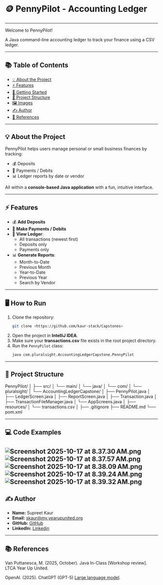 # 🪙 PennyPilot - Accounting Ledger

---

Welcome to PennyPilot! 

A Java command-line accounting ledger to track your finance using a CSV ledger.

---
## 📚 Table of Contents

- [💡 About the Project](#-about-the-project)
- [⚡ Features](#-features)
- [🚀 Getting Started](#-getting-started)
- [📂 Project Structure](#-project-structure)
- [🖼️ Images](#-images)
- [✍️ Author](#-author)
- [🔗 References](#-references)

--- 

## 💡 About the Project

PennyPilot helps users manage personal or small business finances by tracking:

- 💰 Deposits
- 🏦 Payments / Debits
- 📊 Ledger reports by date or vendor

All within a **console-based Java application** with a fun, intuitive interface.

---

## ⚡ Features

- 💰 **Add Deposits**
- 🏦 **Make Payments / Debits**
- 📒 **View Ledger**:
    - All transactions (newest first)
    - Deposits only
    - Payments only
- 📊 **Generate Reports**:
    - Month-to-Date
    - Previous Month
    - Year-to-Date
    - Previous Year
    - Search by Vendor

---

## 🖥️ How to Run

1. Clone the repository:
    ```bash
    git clone <https://github.com/kaur-stack/Capstones>
    ```
2. Open the project in **IntelliJ IDEA**.
3. Make sure your **transactions.csv** file exists in the root project directory.
4. Run the `PennyPilot` class:
    ```bash
    java com.pluralsight.AccountingLedgerCapstone.PennyPilot
    ```

---

## 📂 Project Structure
PennyPilot/
│
├── src/
│   └── main/
│       └── java/
│           └── com/
│               └── pluralsight/
│                   └── AccountingLedgerCapstone/
│                       ├── PennyPilot.java
│                       ├── LedgerScreen.java
│                       ├── ReportScreen.java
│                       ├── Transaction.java
│                       ├── TransactionFileManager.java
│                       └── AppScreens.java
│
├── resources/
│   └── transactions.csv
│
├── .gitignore
├── README.md
└── pom.xml

---

## 💻 Code Examples
![Screenshot 2025-10-17 at 8.37.30 AM.png](Assets/Screenshot%202025-10-17%20at%208.37.30%E2%80%AFAM.png)
![Screenshot 2025-10-17 at 8.37.57 AM.png](Assets/Screenshot%202025-10-17%20at%208.37.57%E2%80%AFAM.png)
![Screenshot 2025-10-17 at 8.38.09 AM.png](Assets/Screenshot%202025-10-17%20at%208.38.09%E2%80%AFAM.png)
![Screenshot 2025-10-17 at 8.39.24 AM.png](Assets/Screenshot%202025-10-17%20at%208.39.24%E2%80%AFAM.png)
![Screenshot 2025-10-17 at 8.39.32 AM.png](Assets/Screenshot%202025-10-17%20at%208.39.32%E2%80%AFAM.png)
---

## ✍️ Author

- **Name:** Supreet Kaur
- **Email:** skaur@my.yearupunited.org
- **GitHub:** [GitHub](https://github.com/kaur-stack)
- **LinkedIn:** [Linkedin](https://www.linkedin.com/in/supreet-kaur-892953326/)

---

## 📚 References

Van Puttanesca, M. (2025, October). Java In-Class [Workshop review]. LTCA Year Up United.  

OpenAI. (2025). ChatGPT (GPT-5) [Large language model](https://chatgpt.com).